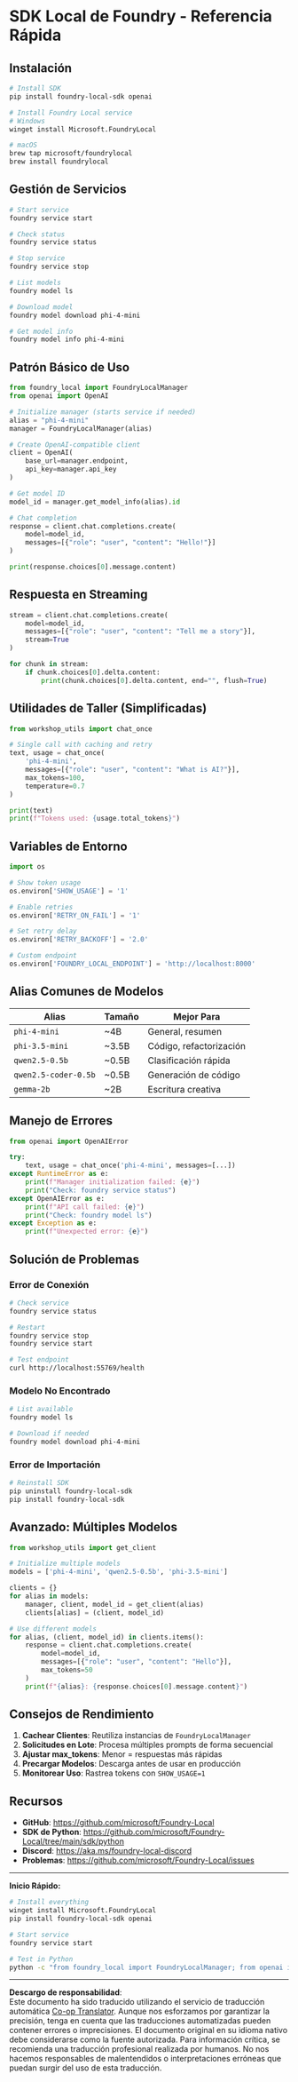 <!--
CO_OP_TRANSLATOR_METADATA:
{
  "original_hash": "1a52481fe75c7692d785aef8da50e5e7",
  "translation_date": "2025-10-08T20:53:26+00:00",
  "source_file": "Workshop/FOUNDRY_SDK_QUICKREF.md",
  "language_code": "es"
}
-->
# SDK Local de Foundry - Referencia Rápida

## Instalación

```bash
# Install SDK
pip install foundry-local-sdk openai

# Install Foundry Local service
# Windows
winget install Microsoft.FoundryLocal

# macOS
brew tap microsoft/foundrylocal
brew install foundrylocal
```

## Gestión de Servicios

```bash
# Start service
foundry service start

# Check status
foundry service status

# Stop service
foundry service stop

# List models
foundry model ls

# Download model
foundry model download phi-4-mini

# Get model info
foundry model info phi-4-mini
```

## Patrón Básico de Uso

```python
from foundry_local import FoundryLocalManager
from openai import OpenAI

# Initialize manager (starts service if needed)
alias = "phi-4-mini"
manager = FoundryLocalManager(alias)

# Create OpenAI-compatible client
client = OpenAI(
    base_url=manager.endpoint,
    api_key=manager.api_key
)

# Get model ID
model_id = manager.get_model_info(alias).id

# Chat completion
response = client.chat.completions.create(
    model=model_id,
    messages=[{"role": "user", "content": "Hello!"}]
)

print(response.choices[0].message.content)
```

## Respuesta en Streaming

```python
stream = client.chat.completions.create(
    model=model_id,
    messages=[{"role": "user", "content": "Tell me a story"}],
    stream=True
)

for chunk in stream:
    if chunk.choices[0].delta.content:
        print(chunk.choices[0].delta.content, end="", flush=True)
```

## Utilidades de Taller (Simplificadas)

```python
from workshop_utils import chat_once

# Single call with caching and retry
text, usage = chat_once(
    'phi-4-mini',
    messages=[{"role": "user", "content": "What is AI?"}],
    max_tokens=100,
    temperature=0.7
)

print(text)
print(f"Tokens used: {usage.total_tokens}")
```

## Variables de Entorno

```python
import os

# Show token usage
os.environ['SHOW_USAGE'] = '1'

# Enable retries
os.environ['RETRY_ON_FAIL'] = '1'

# Set retry delay
os.environ['RETRY_BACKOFF'] = '2.0'

# Custom endpoint
os.environ['FOUNDRY_LOCAL_ENDPOINT'] = 'http://localhost:8000'
```

## Alias Comunes de Modelos

| Alias | Tamaño | Mejor Para |
|-------|--------|------------|
| `phi-4-mini` | ~4B | General, resumen |
| `phi-3.5-mini` | ~3.5B | Código, refactorización |
| `qwen2.5-0.5b` | ~0.5B | Clasificación rápida |
| `qwen2.5-coder-0.5b` | ~0.5B | Generación de código |
| `gemma-2b` | ~2B | Escritura creativa |

## Manejo de Errores

```python
from openai import OpenAIError

try:
    text, usage = chat_once('phi-4-mini', messages=[...])
except RuntimeError as e:
    print(f"Manager initialization failed: {e}")
    print("Check: foundry service status")
except OpenAIError as e:
    print(f"API call failed: {e}")
    print("Check: foundry model ls")
except Exception as e:
    print(f"Unexpected error: {e}")
```

## Solución de Problemas

### Error de Conexión
```bash
# Check service
foundry service status

# Restart
foundry service stop
foundry service start

# Test endpoint
curl http://localhost:55769/health
```

### Modelo No Encontrado
```bash
# List available
foundry model ls

# Download if needed
foundry model download phi-4-mini
```

### Error de Importación
```bash
# Reinstall SDK
pip uninstall foundry-local-sdk
pip install foundry-local-sdk
```

## Avanzado: Múltiples Modelos

```python
from workshop_utils import get_client

# Initialize multiple models
models = ['phi-4-mini', 'qwen2.5-0.5b', 'phi-3.5-mini']

clients = {}
for alias in models:
    manager, client, model_id = get_client(alias)
    clients[alias] = (client, model_id)

# Use different models
for alias, (client, model_id) in clients.items():
    response = client.chat.completions.create(
        model=model_id,
        messages=[{"role": "user", "content": "Hello"}],
        max_tokens=50
    )
    print(f"{alias}: {response.choices[0].message.content}")
```

## Consejos de Rendimiento

1. **Cachear Clientes**: Reutiliza instancias de `FoundryLocalManager`
2. **Solicitudes en Lote**: Procesa múltiples prompts de forma secuencial
3. **Ajustar max_tokens**: Menor = respuestas más rápidas
4. **Precargar Modelos**: Descarga antes de usar en producción
5. **Monitorear Uso**: Rastrea tokens con `SHOW_USAGE=1`

## Recursos

- **GitHub**: https://github.com/microsoft/Foundry-Local
- **SDK de Python**: https://github.com/microsoft/Foundry-Local/tree/main/sdk/python
- **Discord**: https://aka.ms/foundry-local-discord
- **Problemas**: https://github.com/microsoft/Foundry-Local/issues

---

**Inicio Rápido:**
```bash
# Install everything
winget install Microsoft.FoundryLocal
pip install foundry-local-sdk openai

# Start service
foundry service start

# Test in Python
python -c "from foundry_local import FoundryLocalManager; from openai import OpenAI; m = FoundryLocalManager('phi-4-mini'); c = OpenAI(base_url=m.endpoint, api_key=m.api_key); r = c.chat.completions.create(model=m.get_model_info('phi-4-mini').id, messages=[{'role':'user','content':'Hi'}]); print(r.choices[0].message.content)"
```

---

**Descargo de responsabilidad**:  
Este documento ha sido traducido utilizando el servicio de traducción automática [Co-op Translator](https://github.com/Azure/co-op-translator). Aunque nos esforzamos por garantizar la precisión, tenga en cuenta que las traducciones automatizadas pueden contener errores o imprecisiones. El documento original en su idioma nativo debe considerarse como la fuente autorizada. Para información crítica, se recomienda una traducción profesional realizada por humanos. No nos hacemos responsables de malentendidos o interpretaciones erróneas que puedan surgir del uso de esta traducción.